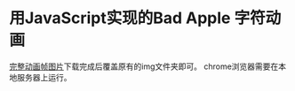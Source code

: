 # 用JavaScript实现的Bad Apple 字符动画
[完整动画帧图片](http://pan.baidu.com/s/1jIexBoE)下载完成后覆盖原有的img文件夹即可。
chrome浏览器需要在本地服务器上运行。
